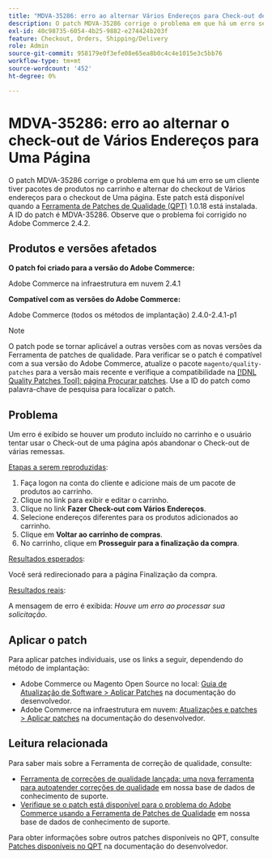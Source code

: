 ```yaml
---
title: "MDVA-35286: erro ao alternar Vários Endereços para Check-out de Uma Página"
description: O patch MDVA-35286 corrige o problema em que há um erro se um cliente tiver pacotes de produtos no carrinho e alternar do checkout de Vários endereços para o checkout de Uma página. Este patch está disponível quando a [Ferramenta de correções de qualidade (QPT)](/help/announcements/adobe-commerce-announcements/magento-quality-patches-released-new-tool-to-self-serve-quality-patches.md) 1.0.18 está instalada. A ID do patch é MDVA-35286. Observe que o problema foi corrigido no Adobe Commerce 2.4.2.
exl-id: 40c98735-6054-4b25-9882-e274424b203f
feature: Checkout, Orders, Shipping/Delivery
role: Admin
source-git-commit: 958179e0f3efe08e65ea8b0c4c4e1015e3c5bb76
workflow-type: tm+mt
source-wordcount: '452'
ht-degree: 0%

---
```


# MDVA-35286: erro ao alternar o check-out de Vários Endereços para Uma Página

O patch MDVA-35286 corrige o problema em que há um erro se um cliente tiver pacotes de produtos no carrinho e alternar do checkout de Vários endereços para o checkout de Uma página. Este patch está disponível quando a [Ferramenta de Patches de Qualidade (QPT)](/help/announcements/adobe-commerce-announcements/magento-quality-patches-released-new-tool-to-self-serve-quality-patches.md) 1.0.18 está instalada. A ID do patch é MDVA-35286. Observe que o problema foi corrigido no Adobe Commerce 2.4.2.

## Produtos e versões afetados

**O patch foi criado para a versão do Adobe Commerce:**

Adobe Commerce na infraestrutura em nuvem 2.4.1

**Compatível com as versões do Adobe Commerce:**

Adobe Commerce (todos os métodos de implantação) 2.4.0-2.4.1-p1

>[!NOTE]
>
>O patch pode se tornar aplicável a outras versões com as novas versões da Ferramenta de patches de qualidade. Para verificar se o patch é compatível com a sua versão do Adobe Commerce, atualize o pacote `magento/quality-patches` para a versão mais recente e verifique a compatibilidade na [[!DNL Quality Patches Tool]: página Procurar patches](https://devdocs.magento.com/quality-patches/tool.html#patch-grid). Use a ID do patch como palavra-chave de pesquisa para localizar o patch.

## Problema

Um erro é exibido se houver um produto incluído no carrinho e o usuário tentar usar o Check-out de uma página após abandonar o Check-out de várias remessas.

<u>Etapas a serem reproduzidas</u>:

1. Faça logon na conta do cliente e adicione mais de um pacote de produtos ao carrinho.
1. Clique no link para exibir e editar o carrinho.
1. Clique no link **Fazer Check-out com Vários Endereços**.
1. Selecione endereços diferentes para os produtos adicionados ao carrinho.
1. Clique em **Voltar ao carrinho de compras**.
1. No carrinho, clique em **Prosseguir para a finalização da compra**.

<u>Resultados esperados</u>:

Você será redirecionado para a página Finalização da compra.

<u>Resultados reais</u>:

A mensagem de erro é exibida: *Houve um erro ao processar sua solicitação*.

## Aplicar o patch

Para aplicar patches individuais, use os links a seguir, dependendo do método de implantação:

* Adobe Commerce ou Magento Open Source no local: [Guia de Atualização de Software > Aplicar Patches](https://devdocs.magento.com/guides/v2.4/comp-mgr/patching/mqp.html) na documentação do desenvolvedor.
* Adobe Commerce na infraestrutura em nuvem: [Atualizações e patches > Aplicar patches](https://devdocs.magento.com/cloud/project/project-patch.html) na documentação do desenvolvedor.

## Leitura relacionada

Para saber mais sobre a Ferramenta de correção de qualidade, consulte:

* [Ferramenta de correções de qualidade lançada: uma nova ferramenta para autoatender correções de qualidade](/help/announcements/adobe-commerce-announcements/magento-quality-patches-released-new-tool-to-self-serve-quality-patches.md) em nossa base de dados de conhecimento de suporte.
* [Verifique se o patch está disponível para o problema do Adobe Commerce usando a Ferramenta de Patches de Qualidade](/help/support-tools/patches-available-in-qpt-tool/check-patch-for-magento-issue-with-magento-quality-patches.md) em nossa base de dados de conhecimento de suporte.

Para obter informações sobre outros patches disponíveis no QPT, consulte [Patches disponíveis no QPT](https://devdocs.magento.com/quality-patches/tool.html#patch-grid) na documentação do desenvolvedor.
